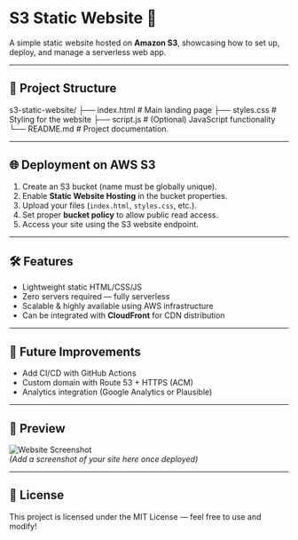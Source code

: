 # S3 Static Website 🚀

A simple static website hosted on **Amazon S3**, showcasing how to set up, deploy, and manage a serverless web app.

---

## 📂 Project Structure
s3-static-website/
├── index.html # Main landing page
├── styles.css # Styling for the website
├── script.js # (Optional) JavaScript functionality
└── README.md # Project documentation.

---

## 🌐 Deployment on AWS S3
1. Create an S3 bucket (name must be globally unique).
2. Enable **Static Website Hosting** in the bucket properties.
3. Upload your files (`index.html`, `styles.css`, etc.).
4. Set proper **bucket policy** to allow public read access.
5. Access your site using the S3 website endpoint.

---

## 🛠️ Features
- Lightweight static HTML/CSS/JS
- Zero servers required — fully serverless
- Scalable & highly available using AWS infrastructure
- Can be integrated with **CloudFront** for CDN distribution

---

## 🚀 Future Improvements
- Add CI/CD with GitHub Actions
- Custom domain with Route 53 + HTTPS (ACM)
- Analytics integration (Google Analytics or Plausible)

---

## 📸 Preview
![Website Screenshot](screenshot.png)  
*(Add a screenshot of your site here once deployed)*

---

## 📜 License
This project is licensed under the MIT License — feel free to use and modify!


